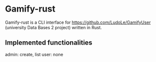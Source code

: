 # Gamify-rust

Gamify-rust is a CLI interface for https://github.com/LudoLe/GamifyUser (university Data Bases 2 project) written in Rust.

## Implemented functionalities

admin: create, list
user: none